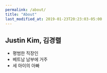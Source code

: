 ```yaml
---
permalink: /about/
title: "About"
last_modified_at: 2019-01-23T20:23:03-05:00
---
```

## Justin Kim, 김경렬

- 평범한 직장인
- 베트남 남부에 거주
- 세 아이의 아빠